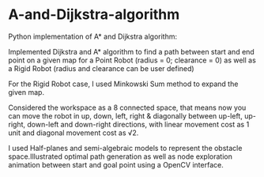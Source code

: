# A-and-Dijkstra-algorithm
Python implementation of A* and Dijkstra algorithm:

Implemented Dijkstra and A* algorithm to find a path between start and end point on a given map for a Point Robot (radius = 0; clearance = 0) as well as a Rigid Robot (radius and clearance can be user defined)

For the Rigid Robot case, I used Minkowski Sum method to expand the given map.

Considered the workspace as a 8 connected space, that means now you can move the robot in up, down, left, right & diagonally between up-left, up-right, down-left and down-right directions, with linear movement cost as 1 unit and diagonal movement cost as √2.

I used Half-planes and semi-algebraic models to represent the obstacle space.Illustrated optimal path generation as well as node exploration animation between start and goal point using a OpenCV interface.
